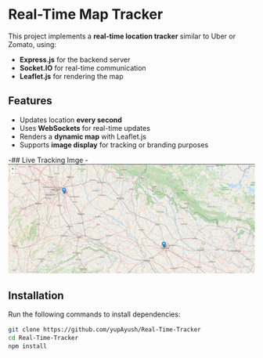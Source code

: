 # Real-Time Map Tracker

This project implements a **real-time location tracker** similar to Uber or Zomato, using:
- **Express.js** for the backend server
- **Socket.IO** for real-time communication
- **Leaflet.js** for rendering the map

## Features
- Updates location **every second**
- Uses **WebSockets** for real-time updates
- Renders a **dynamic map** with Leaflet.js
- Supports **image display** for tracking or branding purposes

-## Live Tracking Imge
-![](trackerimg.png)

## Installation
Run the following commands to install dependencies:

```bash
git clone https://github.com/yupAyush/Real-Time-Tracker
cd Real-Time-Tracker
npm install
